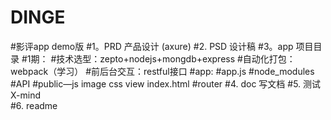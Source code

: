 # DINGE
#影评app demo版
#1。PRD   产品设计 (axure)
#2.  PSD     设计稿
#3。app    项目目录
#1期：
    #技术选型：zepto+nodejs+mongdb+express
    #自动化打包：webpack（学习）
    #前后台交互：restful接口
#app:
    #app.js
    #node_modules
    #API
    #public—js image css view index.html
    #router
#4.   doc    写文档
#5.   测试 X-mind  
#6.   readme
